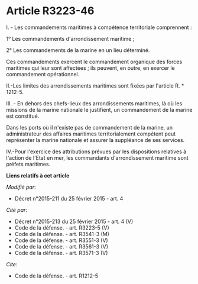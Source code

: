 # Article R3223-46

I. - Les commandements maritimes à compétence territoriale comprennent :

1° Les commandements d'arrondissement maritime ;

2° Les commandements de la marine en un lieu déterminé.

Ces commandements exercent le commandement organique des forces maritimes qui leur sont affectées ; ils peuvent, en outre, en
exercer le commandement opérationnel. 

II.-Les limites des arrondissements maritimes sont fixées par l'article R. * 1212-5. 

III. - En dehors des chefs-lieux des arrondissements maritimes, là où les missions de la marine nationale le justifient, un
commandement de la marine est constitué.

Dans les ports où il n'existe pas de commandement de la marine, un administrateur des affaires maritimes territorialement
compétent peut représenter la marine nationale et assurer la suppléance de ses services. 

IV.-Pour l'exercice des attributions prévues par les dispositions relatives à l'action de l'Etat en mer, les commandants
d'arrondissement maritime sont préfets maritimes.

**Liens relatifs à cet article**

_Modifié par_:

  - Décret n°2015-211 du 25 février 2015 - art. 4

_Cité par_:

  - Décret n°2015-213 du 25 février 2015 - art. 4 (V)
  - Code de la défense. - art. R3223-5 (V)
  - Code de la défense. - art. R3541-3 (M)
  - Code de la défense. - art. R3551-3 (V)
  - Code de la défense. - art. R3561-3 (V)
  - Code de la défense. - art. R3571-3 (V)

_Cite_:

  - Code de la défense. - art. R1212-5
